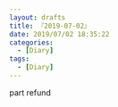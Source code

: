 ```yaml
---
layout: drafts
title: 『2019-07-02』
date: 2019/07/02 18:35:22
categories:
  - [Diary]
tags:
  - [Diary]
---
```


part refund
